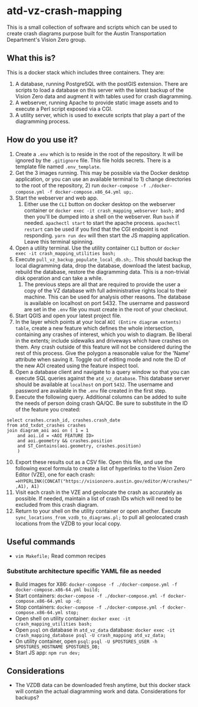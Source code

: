 # atd-vz-crash-mapping

This is a small collection of software and scripts which can be used to create crash diagrams purpose built for the Austin Transportation Department's Vision Zero group.

## What this is?

This is a docker stack which includes three containers. They are:

1) A database, running PostgreSQL with the postGIS extension. There are scripts to load a database on this server with the latest backup of the Vision Zero data and augment it with tables used for crash diagramming.
2) A webserver, running Apache to provide static image assets and to execute a Perl script exposed via a CGI. 
3) A utility server, which is used to execute scripts that play a part of the diagramming process.

## How do you use it?

1) Create a `.env` which is to reside in the root of the repository. It will be ignored by the `.gitignore` file. This file holds secrets. There is a template file named `.env_template`.
2) Get the 3 images running. This may be possible via the Docker desktop application, or you can use an available terminal to 1) change directories to the root of the repository, 2) run `docker-compose -f ./docker-compose.yml -f docker-compose.x86_64.yml up;`.
3) Start the webserver and web app.
    1) Either use the `CLI` button on docker desktop on the webserver container or `docker exec -it crash_mapping_webserver bash;` and then you'll be dumped into a shell on the webserver. Run `bash` if needed. `apachectl start` to start the apache process. `apachectl restart` can be used if you find that the CGI endpoint is not responding. `yarn run dev` will then start the JS mapping application. Leave this terminal spinning.
4) Open a utility terminal. Use the utility container `CLI` button or `docker exec -it crash_mapping_utilities bash;` 
5) Execute `pull_vz_backup_populate_local_db.sh;`. This should backup the local diagramming data, drop the database, download the latest backup, rebuild the database, restore the diagramming data. This is a non-trivial disk operation and can take a while.
    1) The previous steps are all that are required to provide the user a copy of the VZ database with full administrative rights local to their machine. This can be used for analysis other reasons. The database is available on localhost on port 5432. The username and password are set in the `.env` file you must create in the root of your checkout.
6) Start QGIS and open your latest project file.
7) In the layer which points at your local `AOI (Entire diagram extents)` `table`, create a new feature which defines the whole intersection, containing any crashes of interest, which you wish to diagram. Be liberal in the extents; include sidewalks and driveways which have crashes on them. Any crash outside of this feature will not be considered during the rest of this process. Give the polygon a reasonable value for the 'Name' attribute when saving it. Toggle out of editing mode and note the ID of the new AOI created using the feature inspect tool.
8) Open a database client and navigate to a query window so that you can execute SQL queries against the `atd_vz_database`. This database server should be available at `localhost` on port `5432`. The username and password are available in the `.env` file created in the first step.
9) Execute the following query. Additional columns can be added to suite the needs of person doing crash QA/QC. Be sure to substitute in the ID of the feature you created:
```
select crashes.crash_id, crashes.crash_date
from atd_txdot_crashes crashes
join diagram_aoi aoi on ( 1 = 1
    and aoi.id = <AOI FEATURE ID>
    and aoi.geometry && crashes.position
    and ST_Contains(aoi.geometry, crashes.position)
    ) 
```
10) Export these results out as a CSV file. Open this file, and use the following excel formula to create a list of hyperlinks to the Vision Zero Editor (VZE), one for each crash: `=HYPERLINK(CONCAT("https://visionzero.austin.gov/editor/#/crashes/",A1), A1)`
11) Visit each crash in the VZE and geolocate the crash as accurately as possible. If needed, maintain a list of crash IDs which will need to be excluded from this crash diagram.
12) Return to your shell on the utility container or open another. Execute `sync_locations_from_vzdb_to_diagrams.pl;` to pull all geolocated crash locations from the VZDB to your local copy.

## Useful commands

* `vim Makefile;` Read common recipes 
### Substitute architecture specific YAML file as needed
* Build images for X86: `docker-compose -f ./docker-compose.yml -f docker-compose.x86-64.yml build;`
* Start containers: `docker-compose -f ./docker-compose.yml -f docker-compose.x86-64.yml up -d;`
* Stop containers: `docker-compose -f ./docker-compose.yml -f docker-compose.x86-64.yml stop;`
* Open shell on utility container: `docker exec -it crash_mapping_utilities bash;`
* Open `psql` on database in `atd_vz_data` database: `docker exec -it crash_mapping_database psql -U crash_mapping atd_vz_data;`
* On utility container, open `psql`: `psql -U $POSTGRES_USER -h $POSTGRES_HOSTNAME $POSTGRES_DB;`
* Start JS app: `npm run dev;`

## Considerations
* The VZDB data can be downloaded fresh anytime, but this docker stack will contain the actual diagramming work and data. Considerations for backups?